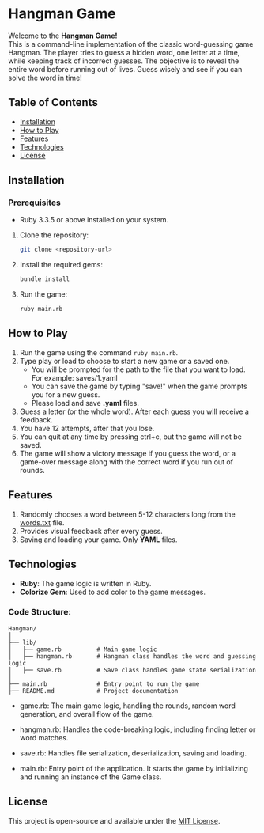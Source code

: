 # Hangman Game

Welcome to the **Hangman Game!**\
This is a command-line implementation of the classic word-guessing game Hangman. 
The player tries to guess a hidden word, one letter at a time, while keeping track of incorrect guesses. 
The objective is to reveal the entire word before running out of lives. Guess wisely and see if you can solve the word in time!

## Table of Contents

- [Installation](#installation)
- [How to Play](#how-to-play)
- [Features](#features)
- [Technologies](#technologies)
- [License](#license)

## Installation

### Prerequisites

- Ruby 3.3.5 or above installed on your system.

1. Clone the repository:
    ```sh
    git clone <repository-url>
    ```
2. Install the required gems:
    ```sh
    bundle install
    ```
3. Run the game:
   ```bash
   ruby main.rb
   ```

## How to Play

1. Run the game using the command `ruby main.rb`.
2. Type play or load to choose to start a new game or a saved one.
   - You will be prompted for the path to the file that you want to load. For example: saves/1.yaml
   - You can save the game by typing "save!" when the game prompts you for a new guess.
   - Please load and save **.yaml** files. 
4. Guess a letter (or the whole word). After each guess you will receive a feedback.
5. You have 12 attempts, after that you lose.
6. You can quit at any time by pressing ctrl+c, but the game will not be saved.
7. The game will show a victory message if you guess the word, or a game-over message along with the correct
 word if you run out of rounds.

## Features

1. Randomly chooses a word between 5-12 characters long from the [words.txt](https://github.com/T-MSD/Learning-Projects/blob/main/Hangman/words.txt) file.
2. Provides visual feedback after every guess.
3. Saving and loading your game. Only **YAML** files.

## Technologies

- **Ruby**: The game logic is written in Ruby.
- **Colorize Gem**: Used to add color to the game messages.

### Code Structure:
```
Hangman/
│
├── lib/
│   ├── game.rb          # Main game logic
│   ├── hangman.rb       # Hangman class handles the word and guessing logic
│   ├── save.rb          # Save class handles game state serialization
│
├── main.rb              # Entry point to run the game
├── README.md            # Project documentation
```
- game.rb: The main game logic, handling the rounds, random word generation, and overall flow of the game.

- hangman.rb: Handles the code-breaking logic, including finding letter or word matches.

- save.rb: Handles file serialization, deserialization, saving and loading.

- main.rb: Entry point of the application. It starts the game by initializing and running an instance of the Game class.

## License

This project is open-source and available under the [MIT License](https://github.com/T-MSD/Learning-Projects/blob/main/LICENSE).
